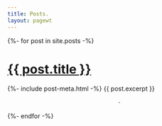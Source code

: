 ```yaml
---
title: Posts.
layout: pagewt
---
```


<div class="postlist">
{%- for post in site.posts -%}
    <div class="item">
        <h1><a href="{{ post.url | relative_url }}">{{ post.title }}</a></h1>
        {%- include post-meta.html -%}
        {{ post.excerpt }}
        <p style="text-align: center"> · </p>
    </div>
{%- endfor -%}
</div>